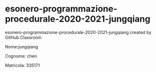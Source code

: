 # esonero-programmazione-procedurale-2020-2021-jungqiang
esonero-programmazione-procedurale-2020-2021-jungqiang created by GitHub Classroom

Nome:jungqiang

Cognome: chen

Matricola: 335171
